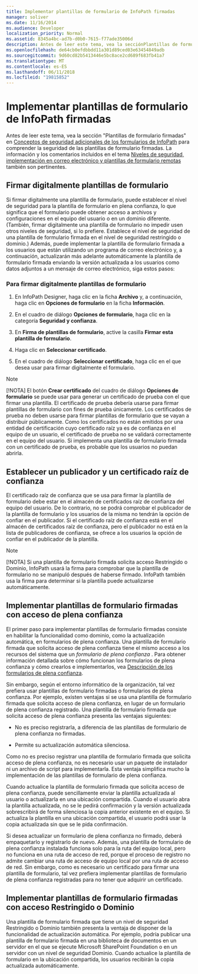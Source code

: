 ```yaml
---
title: Implementar plantillas de formulario de InfoPath firmadas
manager: soliver
ms.date: 11/16/2014
ms.audience: Developer
localization_priority: Normal
ms.assetid: 8345a4bc-ad7b-d0b0-7615-f77ade35006d
description: Antes de leer este tema, vea la secciónPlantillas de formulario firmadasen Conceptos de seguridad adicionales de los formularios de InfoPath para comprender la seguridad de las plantillas de formulario firmadas. La información y los comentarios incluidos en el tema Niveles de seguridad, implementación en correo electrónico y plantillas de formulario remotas también son pertinentes.
ms.openlocfilehash: de64cb0efdbbdd11a301d89ced03e63454849adb
ms.sourcegitcommit: 9d60cd82b5413446e5bc8ace2cd689f683fb41a7
ms.translationtype: MT
ms.contentlocale: es-ES
ms.lasthandoff: 06/11/2018
ms.locfileid: "19815852"
---
```

# <a name="deploying-signed-infopath-form-templates"></a>Implementar plantillas de formulario de InfoPath firmadas

Antes de leer este tema, vea la sección "Plantillas de formulario firmadas" en [Conceptos de seguridad adicionales de los formularios de InfoPath](additional-infopath-form-security-concepts.md) para comprender la seguridad de las plantillas de formulario firmadas. La información y los comentarios incluidos en el tema [Niveles de seguridad, implementación en correo electrónico y plantillas de formulario remotas](security-levels-email-deployment-and-remote-form-templates.md) también son pertinentes. 
  
## <a name="digitally-signing-a-form-template"></a>Firmar digitalmente plantillas de formulario

Si firmar digitalmente una plantilla de formulario, puede establecer el nivel de seguridad para la plantilla de formulario en plena confianza, lo que significa que el formulario puede obtener acceso a archivos y configuraciones en el equipo del usuario o en un dominio diferente. (También, firmar digitalmente una plantilla de formulario no impedir usen otros niveles de seguridad, si lo prefiere. Establece el nivel de seguridad de una plantilla de formulario firmada en el nivel de seguridad restringido o dominio.) Además, puede implementar la plantilla de formulario firmada a los usuarios que están utilizando un programa de correo electrónico y, a continuación, actualizarán más adelante automáticamente la plantilla de formulario firmada enviando la versión actualizada a los usuarios como datos adjuntos a un mensaje de correo electrónico, siga estos pasos:
  
### <a name="to-digitally-sign-a-form-template"></a>Para firmar digitalmente plantillas de formulario

1. En InfoPath Designer, haga clic en la ficha **Archivo** y, a continuación, haga clic en **Opciones de formulario** en la ficha **Información**. 
    
2. En el cuadro de diálogo **Opciones de formulario**, haga clic en la categoría **Seguridad y confianza**. 
    
3. En **Firma de plantillas de formulario**, active la casilla **Firmar esta plantilla de formulario**. 
    
4. Haga clic en **Seleccionar certificado**.
    
5. En el cuadro de diálogo **Seleccionar certificado**, haga clic en el que desea usar para firmar digitalmente el formulario. 
    
> [!NOTE]
> [!NOTA] El botón **Crear certificado** del cuadro de diálogo **Opciones de formulario** se puede usar para generar un certificado de prueba con el que firmar una plantilla. El certificado de prueba debería usarse para firmar plantillas de formulario con fines de prueba únicamente. Los certificados de prueba no deben usarse para firmar plantillas de formulario que se vayan a distribuir públicamente. Como los certificados no están emitidos por una entidad de certificación cuyo certificado raíz ya es de confianza en el equipo de un usuario, el certificado de prueba no se validará correctamente en el equipo del usuario. Si implementa una plantilla de formulario firmada con un certificado de prueba, es probable que los usuarios no puedan abrirla. 
  
## <a name="establishing-a-trusted-root-certificate-and-publisher"></a>Establecer un publicador y un certificado raíz de confianza

 El certificado raíz de confianza que se usa para firmar la plantilla de formulario debe estar en el almacén de certificados raíz de confianza del equipo del usuario. De lo contrario, no se podrá comprobar el publicador de la plantilla de formulario y los usuarios de la misma no tendrán la opción de confiar en el publicador. Si el certificado raíz de confianza está en el almacén de certificados raíz de confianza, pero el publicador no está en la lista de publicadores de confianza, se ofrece a los usuarios la opción de confiar en el publicador de la plantilla. 
  
> [!NOTE]
> [!NOTA] Si una plantilla de formulario firmada solicita acceso Restringido o Dominio, InfoPath usará la firma para comprobar que la plantilla de formulario no se manipuló después de haberse firmado. InfoPath también usa la firma para determinar si la plantilla puede actualizarse automáticamente. 
  
## <a name="deploying-signed-form-templates-with-full-trust-access"></a>Implementar plantillas de formulario firmadas con acceso de plena confianza

El primer paso para implementar plantillas de formulario firmadas consiste en habilitar la funcionalidad como dominio, como la actualización automática, en formularios de plena confianza. Una plantilla de formulario firmada que solicita acceso de plena confianza tiene el mismo acceso a los recursos del sistema que un  *formulario de plena confianza*  . Para obtener información detallada sobre cómo funcionan los formularios de plena confianza y cómo crearlos e implementarlos, vea [Descripción de los formularios de plena confianza](understanding-fully-trusted-forms.md).
  
Sin embargo, según el entorno informático de la organización, tal vez prefiera usar plantillas de formulario firmadas o formularios de plena confianza. Por ejemplo, existen ventajas si se usa una plantilla de formulario firmada que solicita acceso de plena confianza, en lugar de un formulario de plena confianza registrado. Una plantilla de formulario firmada que solicita acceso de plena confianza presenta las ventajas siguientes:
  
- No es preciso registrarla, a diferencia de las plantillas de formulario de plena confianza no firmadas.
    
- Permite su actualización automática silenciosa.
    
Como no es preciso registrar una plantilla de formulario firmada que solicita acceso de plena confianza, no es necesario usar un paquete de instalador ni un archivo de script para implementarla. Esta ventaja simplifica mucho la implementación de las plantillas de formulario de plena confianza.
  
Cuando actualice la plantilla de formulario firmada que solicita acceso de plena confianza, puede sencillamente enviar la plantilla actualizada al usuario o actualizarla en una ubicación compartida. Cuando el usuario abra la plantilla actualizada, no se le pedirá confirmación y la versión actualizada sobrescribirá de forma silenciosa la copia anterior existente en el equipo. Si actualiza la plantilla en una ubicación compartida, el usuario podrá usar la copia actualizada sin que se le pida confirmación.
  
Si desea actualizar un formulario de plena confianza no firmado, deberá empaquetarlo y registrarlo de nuevo. Además, una plantilla de formulario de plena confianza instalada funciona solo para la ruta del equipo local, pero no funciona en una ruta de acceso de red, porque el proceso de registro no admite cambiar una ruta de acceso de equipo local por una ruta de acceso de red. Sin embargo, como es necesario un certificado para firmar una plantilla de formulario, tal vez prefiera implementar plantillas de formulario de plena confianza registradas para no tener que adquirir un certificado.
  
## <a name="deploying-signed-form-templates-with-domain-or-restricted-access"></a>Implementar plantillas de formulario firmadas con acceso Restringido o Dominio

Una plantilla de formulario firmada que tiene un nivel de seguridad Restringido o Dominio también presenta la ventaja de disponer de la funcionalidad de actualización automática. Por ejemplo, podría publicar una plantilla de formulario firmada en una biblioteca de documentos en un servidor en el que se ejecute Microsoft SharePoint Foundation o en un servidor con un nivel de seguridad Dominio. Cuando actualice la plantilla de formulario en la ubicación compartida, los usuarios recibirán la copia actualizada automáticamente.
  

